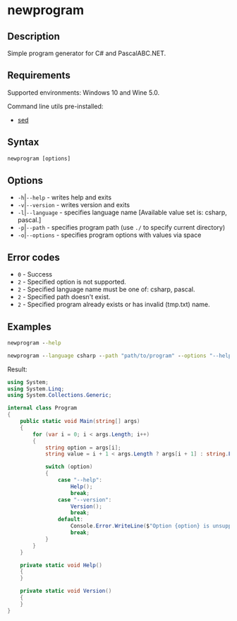 # newprogram

## Description

Simple program generator for C# and PascalABC.NET.

## Requirements

Supported environments: Windows 10 and Wine 5.0.

Command line utils pre-installed:

- [sed](http://gnuwin32.sourceforge.net/packages/sed.htm)

## Syntax

```bat
newprogram [options]
```

## Options

- `-h`|`--help` - writes help and exits
- `-v`|`--version` - writes version and exits
- `-l`|`--language` - specifies language name [Available value set is: csharp, pascal.]
- `-p`|`--path` - specifies program path (use `./` to specify current directory)
- `-o`|`--options` - specifies program options with values via space

## Error codes

- `0` - Success
- `2` - Specified option is not supported.
- `2` - Specified language name must be one of: csharp, pascal.
- `2` - Specified path doesn't exist.
- `2` - Specified program already exists or has invalid (tmp.txt) name.

## Examples

```bat
newprogram --help
```

```bat
newprogram --language csharp --path "path/to/program" --options "--help --version"
```
Result:
```cs
using System;
using System.Linq;
using System.Collections.Generic;

internal class Program
{
    public static void Main(string[] args)
    {
        for (var i = 0; i < args.Length; i++)
        {
            string option = args[i];
            string value = i + 1 < args.Length ? args[i + 1] : string.Empty;

            switch (option)
            {
                case "--help": 
                    Help();
                    break;
                case "--version": 
                    Version();
                    break;
                default:
                    Console.Error.WriteLine($"Option {option} is unsupported now.");
                    break;
            }
        }	
    }

    private static void Help()
    {
    }

    private static void Version()
    {
    }
}
```
